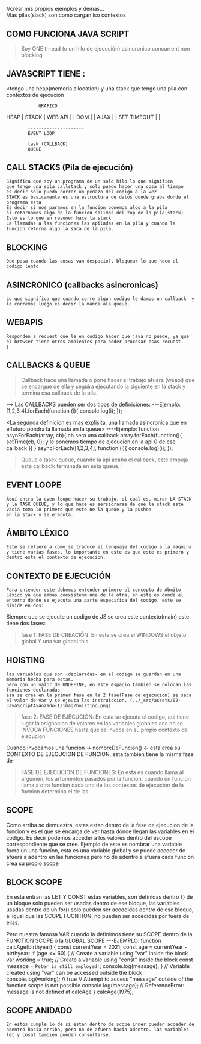 
//crear mis propios ejemplos y demas...  
//las pilas(slack) son como cargan lso contextos 

 ## COMO FUNCIONA JAVA SCRIPT 
  >Soy ONE thread (o un hilo de ejecución)
  >asincronico
  >concurrent
  >non blocking

 ## JAVASCRIPT TIENE : 
  <tengo una heap(memoria allocation) y una stack que tengo una pila con contextos de ejecución

                GRAFICO

 HEAP      |    STACK     |            WEB API 
           |              |   DOM
           |              |   AJAX
           |              |   SET TIMEOUT
           |              | 

            ---------------------
            EVENT LOOP  

            task (CALLBACK)
            QUEUE

 
 ## CALL STACKS (Pila de ejecución)
    Significa que soy un programa de un solo hilo lo que significa
    que tengo una sola callstack y solo puedo hacer una cosa al tiempo
    es decir solo puedo correr un pedazo del codigo a la vez
    STACK es basicamente es una estructura de datos donde graba donde el programa esta
    Es decir si nos paramos en la funcion ponemos algo a la pila
    si retornamos algo de la funcion salimos del top de la pila(stack)
    Esto es lo que en resumen hace la stack
    La llamadas a las funciones las apiladas en la pila y cuando la funcion retorna algo la saca de la pila.
 ## BLOCKING 
    Que pasa cuando las cosas van despacio?, bloquear lo que hace el codigo lento.
 ## ASINCRONICO (callbacks asincronicas)
    Lo que significa que cuando corre algun codigo le damos un callback  y lo corremos luego.es decir la manda ala queue.
 ## WEBAPIS
    Responden a recuest que le en codigo hacer que java no puede, ya que el browser tiene otros ambientes para poder procesar esas recuest.
    |
 ## CALLBACKS & QUEUE 
   > Callback hace una llamada o pone hacer el trabajo afuera (weapi) que se encargue de ella y seguira ejecutando la siguiente en la stack y termina esa callback de la pila. 

  --> Las CALLBACKS pueden ser dos tipos de definiciones:
    <Una funcion llame a otra funcion> 
          ---Ejemplo:
            [1,2,3,4].forEach(function (i){
                console.log(i);
            }); ---<esta corre dentro del stack no es asincronica>

   <La segunda definicion es mas explisita, una llamada asincronica que en elfuturo pondra la llamada en la queue>
            ----Ejemplo:
            function asynForEach(array, cb){ cb sera una callback
                array.forEach(function(){
                    setTime(cb, 0); y le ponemos tiempo de ejecucion en la api 0 de ese callback
                })
            }
            asyncForEach([1,2,3,4], function (i){
                console.log)(i);
            });

   > Queue o tasck queue, cuando la api acaba el callback, este empuja esta callbaclk terminada en esta queue.
    |
 ## EVENT LOOPE
    Aquí entra la even loope hacer su trabajo, el cual es, mirar LA STACK y la TASK QUEUE, y lo que hace es sersiorarse de que la stack este vacia toma lo primero que este ne la queue y la pushea 
    en la stack y se ejecuta.

 ## ÁMBITO LÉXICO
    Este se refiere a como se traduce el lenguaje del codigo a la maquina y tiene varias fases, lo importante en este es que este es primero y dentro esta el contexto de ejecucion.
  
 
 ## CONTEXTO DE EJECUCIÓN
    Para entender este debemos entender primero el concepto de Ábmito Léxico ya que ambas coexistenm una de la otra, en este es donde el entorno donde se ejecuta una parte especifica del codigo, este se divide en dos:
  <CONTEXTO DE EJECUCION GLOBAL> Siempre que se ejecute un codigo de JS se crea este contexto(main) este tiene dos fases:

  >fase 1: FASE DE CREACIÓN:
   En este se crea el WINDOWS el objeto global
   Y una var global this.

   ## HOISTING 
    las variables que son -declaradas- en el codigo se guardan en una memoria hecha para estas.
    pero con un valor de UNDEFINE, en este espacio tambien se colocan las funciones declaradas-
    esa se crea en la primer fase en la 2 fase(Fase de ejecucion) se saca el valor de var y se ejeuta las instruiccion. (../_src/assets/02-JavaScriptAvanzado-I/imag/hoisting.png)

   >fase 2: FASE DE EJECUCIÓN:
   En esta se ejecuta el codigo, aui tiene lugar la asignacion de valores en las variables globales
   aca no se INVOCA FUNCIONES hasta que se invoca en su propio contexto de ejecucion

   <CONTEXTO DE EJECUCION DE FUNCIONES>
    Cuando invocamos una funcion -> nombreDeFuncion() <- esta crea su CONTEXTO DE EJECUCION DE FUNCION, esta tambien tiene la misma fase de <creacion y ejecucion>  

   >FASE DE EJECUCION DE FUNCIONES:
   En esta es cuando llama al argumen, los arfumentos pasados por la funcion, cuando un funcion llama a otra funcion <se crea otro contexto de ejecucion> cada uno de los contextos de ejecucion de la fucnion determina el <SCOPE> de las <VARIABLES UTILIZADAS EN LAS FUNCIONES RESPECTIVAS.>

 ## SCOPE
  Como arriba se demuestra, estas estan dentro de la fase de ejecucion de la funcion y es el que se encarga de ver hasta donde llegan las variables en el codigo. Es decir podemos acceder a los valores dentro del escope correspondiente que se cree. 
  Ejemplo de este es nombrar una variable fuera un una funcion, esta es una variable global y se puede acceder de afuera a adentro en las funciones pero no de adentro a afuera 
  cada funcion crea su propio scope

  ## BLOCK SCOPE
  En esta entran las LET Y CONST estas variables, son definidas dentro {} de un bloque solo pueden ser usadas dentro de ese bloque, las variables usadas dentro de un for() solo pueden ser aceddidas dentro de ese bloque, al igual que las SCOPE FUCNTION, no pueden ser accedidas por fuera de ellas.

  Pero nuestra famosa VAR cuando la definimos tiene su SCOPE dentro de la FUNCTION SCOPE o la GLOBAL SCOPE 
  ---EJEMPLO:
        function calcAge(birthyear) {
        const currentYear = 2021;
        const age = currentYear - birthyear;
         if (age <= 60) {
            // Create a variable using "var" inside the block
             var working = true;
            // Create a variable using "const" inside the block
            const message = `Peter is still employed!`;
            console.log(message);
         }
         // Variable created using "var" can be accessed outside the block
         console.log(working); // true
        // Attempt to access "message" outside of the function scope is not possible
        console.log(message); // ReferenceError: message is not defined at calcAge
    }
        calcAge(1975);

 ## SCOPE ANIDADO
    En estos cumple lo de si estan dentro de scope inner pueden acceder de adentro hacia arriba, pero no de afuera hacia adentro. las variables let y cosnt tambien pueden consultarse.
 
